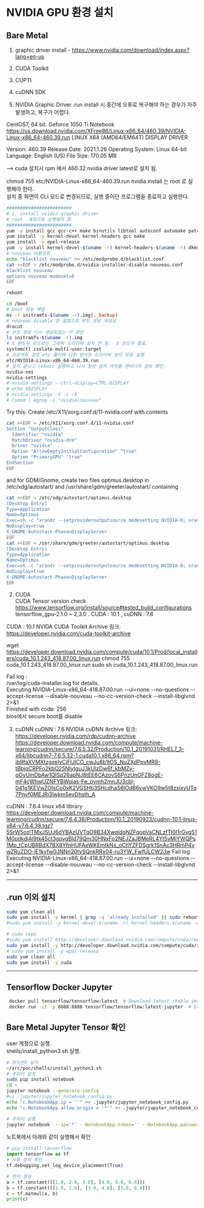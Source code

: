 # NVIDIA GPU 환경 설치
## Bare Metal 
1. graphic driver install - https://www.nvidia.com/download/index.aspx?lang=en-us
2. CUDA Toolkit 
3. CUPTI 
4. cuDNN SDK


1. NVIDIA Graphic Driver 
.run install 시 중간에 오류로 복구해야 하는 경우가 자주 발생하고, 복구가 어렵다.  

CentOS7, 64 bit. Geforce 1050 Ti Notebook  
https://us.download.nvidia.com/XFree86/Linux-x86_64/460.39/NVIDIA-Linux-x86_64-460.39.run
LINUX X64 (AMD64/EM64T) DISPLAY DRIVER
 
Version:	460.39
Release Date:	2021.1.26
Operating System:	Linux 64-bit
Language:	English (US)
File Size:	170.05 MB

--> cuda 설치시 rpm 에서 460.32 nvidia driver latest로 설치 됨.   
  
chmod 755  etc/NVIDIA-Linux-x86_64-460.39.run
nvidia install 는 root 로 실행해야 한다.   
설치 중 화면이  CLI 모드로 변경되므로, 실행 중이던 프로그램을 종료하고 실행한다.  
```bash
########################
# 1. install nvidia graphic driver 
# root  계정으로 실행해야 함. 
########################
yum -y install gcc gcc-c++ make binutils libtool autoconf automake patch pkgconfig redhat-rpm-config gettext
yum install -y kernel-devel kernel-headers gcc make
yum install -y epel-release
yum -y install kernel-devel-$(uname -r) kernel-headers-$(uname -r) dkms
# nouveau 비활성화
echo "blacklist nouveau" >> /etc/modprobe.d/blacklist.conf
cat <<EOF > /etc/modprobe.d/nvidia-installer-disable-nouveau.conf 
blacklist nouveau
options nouveau modeset=0
EOF

reboot 

cd /boot
# boot 정보 백업 
mv -f initramfs-$(uname -r).img{,_backup}
# nouveau disable 한 설정으로 부트 정보 재생성 
dracut
# 부트 정보 다시 생성되었는 지 확인 
ls initramfs-$(uname -r).img
# X 윈도우 모드로는 그래픽 드라이버 설치 안 됨.  X 윈도우 종료. 
systemctl isolate multi-user.target
# 프로젝트 경로 etc 폴더에 다운 받아둔 드라이버 설치 파일 실행 
etc/NVIDIA-Linux-x86_64-460.39.run
# 설치 끝나고 reboot 실행하고 나서 정상 설치 여부를 엔비디아 정보 확인. 
nvidia-smi
nvidia-settings
# nvidia-settings --ctrl-display=CTRL-DISPLAY 
# echo $DISPLAY
# nvidia-settings -V -c :0
# lsmod | egrep -i "nvidia|nouveau"
```



Try this:
Create /etc/X11/xorg.conf.d/11-nvidia.conf with contents
```bash
cat <<EOF > /etc/X11/xorg.conf.d/11-nvidia.conf
Section "OutputClass"
  Identifier "nvidia"
  MatchDriver "nvidia-drm"
  Driver "nvidia"
  Option "AllowEmptyInitialConfiguration" "true"
  Option "PrimaryGPU" "true"
EndSection
EOF
```
and for GDM/Gnome, create two files optimus.desktop in /etc/xdg/autostart/ and /usr/share/gdm/greeter/autostart/ containing  

```bash
cat <<EOF > /etc/xdg/autostart/optimus.desktop
[Desktop Entry]
Type=Application
Name=Optimus
Exec=sh -c "xrandr --setprovideroutputsource modesetting NVIDIA-0; xrandr --auto"
NoDisplay=true
X-GNOME-Autostart-Phase=DisplayServer
EOF
cat <<EOF > /usr/share/gdm/greeter/autostart/optimus.desktop
[Desktop Entry]
Type=Application
Name=Optimus
Exec=sh -c "xrandr --setprovideroutputsource modesetting NVIDIA-0; xrandr --auto"
NoDisplay=true
X-GNOME-Autostart-Phase=DisplayServer
EOF
```


2. CUDA  
CUDA Tensor version check  
https://www.tensorflow.org/install/source#tested_build_configurations
tensorflow_gpu-2.1.0  ~ 2,3.0 . CUDA : 10.1 , cuDNN : 7.6 

CUDA : 10.1 
NVIDA CUDA Toolkit Archive 링크: https://developer.nvidia.com/cuda-toolkit-archive
  
wget https://developer.download.nvidia.com/compute/cuda/10.1/Prod/local_installers/cuda_10.1.243_418.87.00_linux.run
chmod 755 cuda_10.1.243_418.87.00_linux.run
sudo sh cuda_10.1.243_418.87.00_linux.run
  
Fail log :   
/var/log/cuda-installer.log for details.   
Executing NVIDIA-Linux-x86_64-418.87.00.run --ui=none --no-questions --accept-license --disable-nouveau --no-cc-version-check --install-libglvnd  2>&1  
Finished with code: 256  
bios에서 secure boot를 disable
  
3. cuDNN 
cuDNN : 7.6 
NVIDIA cuDNN Archive 링크: https://developer.nvidia.com/rdp/cudnn-archive  
https://developer.download.nvidia.com/compute/machine-learning/cudnn/secure/7.6.5.32/Production/10.1_20191031/RHEL7_3-x64/libcudnn7-7.6.5.32-1.cuda10.1.x86_64.rpm?ib9faXVMXtzgxeIvCjFlJICO_cwJu8b1tOS_NuZXdPpvMR9-tBbjqCRPFo2kbQ25NIytguJ3kUlzDw6f_kbMZv-qOyUmDbAw1QISp26apNJ8tEE6CAzovS6PnzUnGFZ8ogE-mF4cWhwUZNFYBWqias-Fe_pvmh2mnJU3cbl-041g1KEVwZOIsCo0xK2VGSHb3SHcdhaS6lOdB6ywVKO9w5t8zxixvUTq7Pnvf0MEJRi3lwkm5evDhsth_A  

cuDNN : 7.6.4 linux x64 library  
https://developer.download.nvidia.com/compute/machine-learning/cudnn/secure/7.6.4.38/Production/10.1_20190923/cudnn-10.1-linux-x64-v7.6.4.38.tgz?5SrW5ozlTMxJSUJ6dYBAzUVTqO9B34XwqldqNZFqopVaCNLzfTl0I1rGvg51M0pdkdiAl9tk45ct3gpvgBld79Qm30HNxFo2NEJZaJBMeRL4Yt5vMiYWQPs1Mp_tCpUBRBdX7BX8YfnHUFAeWKEmtkNs_oChYZFDSgrk1SnAc3HRmP4vwZRuZDO-jE1kyfw0JNNn20tySQnkRRx04-ru3YW_FwfULCW2Jw
Fail log  
Executing NVIDIA-Linux-x86_64-418.87.00.run --ui=none --no-questions --accept-license --disable-nouveau --no-cc-version-check --install-libglvnd  2>&1



---   
## .run 이외 설치
  
```bash 
sudo yum clean all
sudo yum install -y kernel | grep -q 'already installed' || sudo reboot  
#sudo yum install -y kernel-devel-$(uname -r) kernel-headers-$(uname -r)

# cuda repo 
#sudo yum install http://developer.download.nvidia.com/compute/cuda/repos/rhel7/x86_64/cuda-repo-rhel7-10.0.130-1.x86_64.rpm
sudo yum install -y http://developer.download.nvidia.com/compute/cuda/repos/rhel7/x86_64/cuda-repo-rhel7-10.1.243-1.x86_64.rpm
# sudo yum install -y epel-release
sudo yum clean all
sudo yum install -y cuda

```
---  
## Tensorflow Docker Jupyter
```bash
 docker pull tensorflow/tensorflow:latest  # Download latest stable image
 docker run -it -p 8888:8888 tensorflow/tensorflow:latest-jupyter  # Start Jupyter server 
 ```

## Bare Metal Jupyter Tensor 확인
user 계정으로 실행.  
shells/install_python3.sh 실행.  
```bash 
# 파이썬3 설치
~/src/poc/shells/install_python3.sh 
# 주피터 설치
sudo pip install notebook
cd ~ 
jupyter notebook --generate-config
#vi .jupyter/jupyter_notebook_config.py
echo "c.NotebookApp.ip = ''" >> .jupyter/jupyter_notebook_config.py
echo "c.NotebookApp.allow_origin = '*'" >> .jupyter/jupyter_notebook_config.py  

# 주피터 실행 
jupyter notebook  --ip='*' --NotebookApp.token='' --NotebookApp.password=''
```
노트북에서 아래와 같이 실행해서 확인

```python
# pip install tensorflow  
import tensorflow as tf
# 사용 장치 확인
tf.debugging.set_log_device_placement(True)

# 텐서 생성
a = tf.constant([[1.0, 2.0, 3.0], [4.0, 5.0, 6.0]])
b = tf.constant([[1.0, 2.0], [3.0, 4.0], [5.0, 6.0]])
c = tf.matmul(a, b)
print(c)
```  


